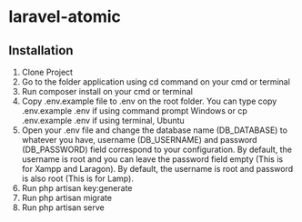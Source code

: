# laravel-atomic

## Installation
1. Clone Project
2. Go to the folder application using cd command on your cmd or terminal
3. Run composer install on your cmd or terminal
4. Copy .env.example file to .env on the root folder. You can type copy .env.example .env if using command prompt Windows or cp .env.example .env if using terminal, Ubuntu
5. Open your .env file and change the database name (DB_DATABASE) to whatever you have, username (DB_USERNAME) and password (DB_PASSWORD) field correspond to your configuration. By default, the username is root and you can leave the password field empty (This is for Xampp and Laragon). By default, the username is root and password is also root (This is for Lamp).
6. Run php artisan key:generate
7. Run php artisan migrate
8. Run php artisan serve
